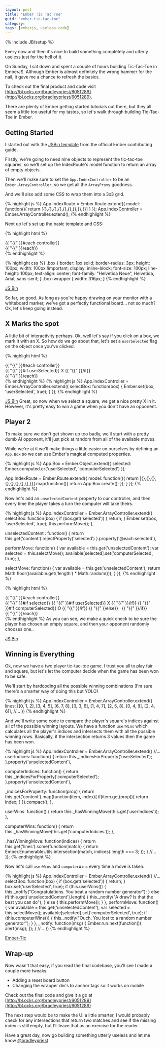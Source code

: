 ```yaml
---
layout: post
title: "Ember Tic Tac Toe"
guid: "ember-tic-tac-toe"
category:
tags: [emberjs, useless-code]
---
```

{% include JB/setup %}

Every now and then it's nice to build something completely and utterly useless just for the hell of it.

On Sunday, I sat down and spent a couple of hours building Tic-Tac-Toe in EmberJS.
Although Ember is almost definitely the wrong hammer for the nail, it gave me a chance to refresh the basics.

To check out the final product and code visit [http://bl.ocks.org/bradleypriest/6051289](http://bl.ocks.org/bradleypriest/6051289).

There are plenty of Ember getting started tutorials out there, but they all seem a little too useful for my tastes, so let's walk through building Tic-Tac-Toe in Ember.

## Getting Started

I started out with the [JSBin template](https://jsbin.com/ucanam/239/edit) from the official Ember contributing guide.

Firstly, we're going to need nine objects to represent the tic-tac-toe squares, so we'll set up the IndexRoute's model
function to return an array of empty objects.

Then we'll make sure to set the `App.IndexController` to be an `Ember.ArrayController`, so we get all the `ArrayProxy` goodness.

And we'll also add some CSS to wrap them into a 3x3 grid.

{% highlight js %}
App.IndexRoute = Ember.Route.extend({
  model: function(){
    return [{},{},{},{},{},{},{},{},{}]
  }
});
App.IndexController = Ember.ArrayController.extend();
{% endhighlight %}

Next up let's set up the basic template and CSS:

{% highlight html %}
<section class="box-wrapper">
  {{ "{{" }}#each controller}}
      <div class="box">
      </div>
  {{ "{{" }}/each}}
</section>
{% endhighlight %}

{% highlight css %}
.box {
   border: 1px solid;
   border-radius: 3px;
   height: 100px;
   width: 100px !important;
   display: inline-block;
   font-size: 100px;
   line-height: 100px;
   text-align: center;
   font-family: "Helvetica Neue", Helvetica, Arial, sans-serif;
 }
 .box-wrapper {
   width: 316px;
 }
{% endhighlight %}

<a class="jsbin-embed" href="https://jsbin.com/ucanam/433/embed?live">JS Bin</a>

So far, so good. As long as you're happy drawing on your monitor with a whiteboard marker, we've got a perfectly functional board... not so much? Ok, let's keep going instead.

## X Marks the spot

A little bit of interactivity perhaps. Ok, well let's say if you click on a box, we mark it with an X.
So how do we go about that, let's set a `userSelected` flag on the object once you've clicked.

{% highlight html %}
<section class="box-wrapper">
  {{ "{{" }}#each controller}}
    <div class="box" {{ "{{" }}action selectBox this}}>
      {{ "{{" }}#if userSelected}}
        X
      {{ "{{" }}/if}}
    </div>
  {{ "{{" }}/each}}
</section>
{% endhighlight %}
{% highlight js %}
App.IndexController = Ember.ArrayController.extend({
  selectBox: function(box) {
    Ember.set(box, 'userSelected', true);
  }
});
{% endhighlight %}

<a class="jsbin-embed" href="https://jsbin.com/ucanam/431/embed?live">JS Bin</a>
Great, so now when we select a square, we get a nice pretty X in it.
However, it's pretty easy to win a game when you don't have an opponent.

## Player 2

To make sure we don't get shown up too badly, we'll start with a pretty dumb AI opponent, it'll
just pick at random from all of the available moves.

While we're at it we'll make things a little easier on ourselves by defining an `App.Box` so we can use Ember's magical computed properties.

{% highlight js %}
 App.Box = Ember.Object.extend({
   selected: Ember.computed.or('userSelected', 'computerSelected')
 });

 App.IndexRoute = Ember.Route.extend({
   model: function(){
     return [{},{},{},{},{},{},{},{},{}].map(function(){
       return App.Box.create();
    });
   }
 });
{% endhighlight %}

Now let's add an `unselectedContent` property to our controller, and then every time the player
takes a turn the computer will take theirs.

{% highlight js %}
App.IndexController = Ember.ArrayController.extend({
  selectBox: function(box) {
    if (box.get('selected')) { return; }
    Ember.set(box, 'userSelected', true);
    this.performMove();
  },

  unselectedContent : function() {
    return this.get('content').rejectProperty('selected')
  }.property('@each.selected'),

  performMove: function() {
    var available = this.get('unselectedContent');
    var selected = this.selectMove();
    available[selected].set('computerSelected', true);
  },

  selectMove: function() {
    var available = this.get('unselectedContent');
    return Math.floor((available.get('length') * Math.random()));
  }
});
{% endhighlight %}

{% highlight html %}
<section class="box-wrapper">
  {{ "{{" }}#each controller}}
    <div class="box" {{ "{{" }}action selectBox this}}>
      {{ "{{" }}#if selected}}
        {{ "{{" }}#if userSelected}}
          X
        {{ "{{" }}/if}}
        {{ "{{" }}#if computerSelected}}
          O
        {{ "{{" }}/if}}
      {{ "{{" }}else}}
        &nbsp;
      {{ "{{" }}/if}}
    </div>
  {{ "{{" }}/each}}
</section>
{% endhighlight %}
As you can see, we make a quick check to be sure the player has chosen an empty square, and then your opponent randomly chooses one..

<a class="jsbin-embed" href="https://jsbin.com/ucanam/434/embed?live">JS Bin</a>

## Winning is Everything
Ok, now we have a two player tic-tac-toe game. I trust you all to play fair and square, but let's let the computer decide when the game has been won to be safe.

We'll start by hardcoding all the possible winning combinations (I'm sure there's a smarter way of doing this but YOLO)

{% highlight js %}
App.IndexController = Ember.ArrayController.extend({
  lines: [[0, 1, 2], [3, 4, 5], [6, 7, 8], [0, 3, 6], [1, 4, 7], [2, 5, 8], [0, 4, 8], [2, 4, 6]],
  //...
})
{% endhighlight %}

And we'll write some code to compare the player's square's indices against all of the possible winning layouts.
We have a function `userWins` which calculates all the player's indices and intersects them with all the possible winning rows.
Basically, if the intersection returns 3 values then the game has been won.

{% highlight js %}
App.IndexController = Ember.ArrayController.extend({
  //...
  userIndices: function() {
    return this._indicesForProperty('userSelected');
  }.property('unselectedContent'),

  computerIndices: function() {
    return this._indicesForProperty('computerSelected');
  }.property('unselectedContent'),

  _indicesForProperty: function(prop) {
    return this.get('content').map(function(item, index){
      if(item.get(prop)){ return index; }
    }).compact();
  },

  userWins: function() {
    return this._hasWinningMove(this.get('userIndices'));
  },

  computerWins: function() {
    return this._hasWinningMove(this.get('computerIndices'));
  },

  _hasWinningMove: function(indices) {
    return this.get('lines').some(function(match) {
      return Ember.EnumerableUtils.intersection(match, indices).length === 3;
    });
  }
  //...
});
{% endhighlight %}

Now let's call `userWins` and `computerWins` every time a move is taken.

{% highlight js %}
App.IndexController = Ember.ArrayController.extend({
  //...
  selectBox: function(box) {
    if (box.get('selected')) { return; }
    box.set('userSelected', true);
    if (this.userWins()) {
      this._notify("Congratulations. You beat a random number generator");
    } else if(!this.get('unselectedContent').length) {
      this._notify("A draw? Is that the best you can do");
    } else {
      this.performMove();
    }
  },
  performMove: function() {
    var available = this.get('unselectedContent');
    var selected = this.selectMove();
    available[selected].set('computerSelected', true);
    if (this.computerWins()) {
      this._notify("Ouch. You lost to a random number generator");
    }
  },
  _notify: function(msg) {
     Ember.run.next(function(){
       alert(msg);
     });
   }
  //...
})
{% endhighlight %}

<a class="jsbin-embed" href="https://jsbin.com/ixomir/2/embed?live">Ember-Tic</a>

## Wrap-up

Now wasn't that easy, if you read the final codebase, you'll see I made a couple more tweaks.
- Adding a reset board button
- Changing the wrapper div's to anchor tags so it works on mobile

Check out the final code and give it a go at [http://bl.ocks.org/bradleypriest/6051289](http://bl.ocks.org/bradleypriest/6051289)

The next step would be to make the UI a little smarter, I would probably check for any intersections that return two
matches and see if the missing index is still empty, but I'll leave that as an exercise for the reader.

Have a great day, now go building something utterly useless and let me know [@bradleypriest](https://twitter.com/bradleypriest)

<script src="//static.jsbin.com/js/embed.js">

</script>
